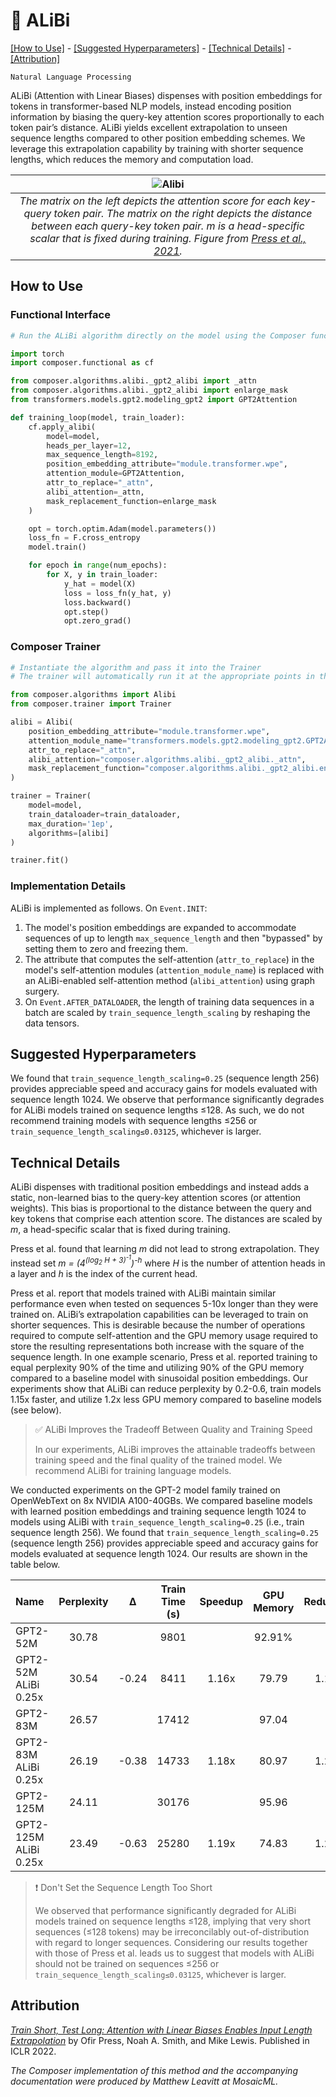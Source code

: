 # 🥸 ALiBi

[\[How to Use\]](#how-to-use) - [\[Suggested Hyperparameters\]](#suggested-hyperparameters) - [\[Technical Details\]](#technical-details) - [\[Attribution\]](#attribution)

 `Natural Language Processing`

ALiBi (Attention with Linear Biases) dispenses with position embeddings for tokens in transformer-based NLP models, instead encoding position information by biasing the query-key attention scores proportionally to each token pair’s distance. ALiBi yields excellent extrapolation to unseen sequence lengths compared to other position embedding schemes. We leverage this extrapolation capability by training with shorter sequence lengths, which reduces the memory and computation load.

| ![Alibi](https://storage.googleapis.com/docs.mosaicml.com/images/methods/alibi.png) |
|:--:
|*The matrix on the left depicts the attention score for each key-query token pair. The matrix on the right depicts the distance between each query-key token pair. m is a head-specific scalar that is fixed during training. Figure from [Press et al., 2021](https://openreview.net/forum?id=R8sQPpGCv0).*|

## How to Use

### Functional Interface

<!--pytest-codeblocks:importorskip(transformers)-->
```python
# Run the ALiBi algorithm directly on the model using the Composer functional API

import torch
import composer.functional as cf

from composer.algorithms.alibi._gpt2_alibi import _attn
from composer.algorithms.alibi._gpt2_alibi import enlarge_mask
from transformers.models.gpt2.modeling_gpt2 import GPT2Attention

def training_loop(model, train_loader):
    cf.apply_alibi(
        model=model,
        heads_per_layer=12,
        max_sequence_length=8192,
        position_embedding_attribute="module.transformer.wpe",
        attention_module=GPT2Attention,
        attr_to_replace="_attn",
        alibi_attention=_attn,
        mask_replacement_function=enlarge_mask
    )

    opt = torch.optim.Adam(model.parameters())
    loss_fn = F.cross_entropy
    model.train()

    for epoch in range(num_epochs):
        for X, y in train_loader:
            y_hat = model(X)
            loss = loss_fn(y_hat, y)
            loss.backward()
            opt.step()
            opt.zero_grad()
```

### Composer Trainer

<!-- TODO: Address timeouts -->
<!--pytest-codeblocks:skip-->
```python
# Instantiate the algorithm and pass it into the Trainer
# The trainer will automatically run it at the appropriate points in the training loop

from composer.algorithms import Alibi
from composer.trainer import Trainer

alibi = Alibi(
    position_embedding_attribute="module.transformer.wpe",
    attention_module_name="transformers.models.gpt2.modeling_gpt2.GPT2Attention",
    attr_to_replace="_attn",
    alibi_attention="composer.algorithms.alibi._gpt2_alibi._attn",
    mask_replacement_function="composer.algorithms.alibi._gpt2_alibi.enlarge_mask"
)

trainer = Trainer(
    model=model,
    train_dataloader=train_dataloader,
    max_duration='1ep',
    algorithms=[alibi]
)

trainer.fit()
```

### Implementation Details

ALiBi is implemented as follows. On `Event.INIT`:
1. The model's position embeddings are expanded to accommodate sequences of up to length `max_sequence_length` and then "bypassed" by setting them to zero and freezing them.
2. The attribute that computes the self-attention (`attr_to_replace`) in the model's self-attention modules (`attention_module_name`) is replaced with an ALiBi-enabled self-attention method (`alibi_attention`) using graph surgery.
3. On `Event.AFTER_DATALOADER`, the length of training data sequences in a batch are scaled by `train_sequence_length_scaling` by reshaping the data tensors.


## Suggested Hyperparameters

We found that `train_sequence_length_scaling=0.25` (sequence length 256) provides appreciable speed and accuracy gains for models evaluated with sequence length 1024.
We observe that performance significantly degrades for ALiBi models trained on sequence lengths ≤128.
As such, we do not recommend training models with sequence lengths ≤256 or `train_sequence_length_scaling≤0.03125`, whichever is larger.

## Technical Details

ALiBi dispenses with traditional position embeddings and instead adds a static, non-learned bias to the query-key attention scores (or attention weights). This bias is proportional to the distance between the query and key tokens that comprise each attention score. The distances are scaled by *m*, a head-specific scalar that is fixed during training.

Press et al. found that learning *m* did not lead to strong extrapolation. They instead set *m = (4<sup>(log<sub>2</sub> H + 3)<sup>-1</sup></sup>)<sup>-h</sup>* where *H* is the number of attention heads in a layer and *h* is the index of the current head.

Press et al. report that models trained with ALiBi maintain similar performance even when tested on sequences 5-10x longer than they were trained on. ALiBi’s extrapolation capabilities can be leveraged to train on shorter sequences. This is desirable because the number of operations required to compute self-attention and the GPU memory usage required to store the resulting representations both increase with the square of the sequence length. In one example scenario, Press et al. reported training to equal perplexity 90% of the time and utilizing 90% of the GPU memory compared to a baseline model with sinusoidal position embeddings. Our experiments show that ALiBi can reduce perplexity by 0.2-0.6, train models 1.15x faster, and utilize 1.2x less GPU memory compared to baseline models (see below).

> ✅ ALiBi Improves the Tradeoff Between Quality and Training Speed
>
> In our experiments, ALiBi improves the attainable tradeoffs between training speed and the final quality of the trained model.
> We recommend ALiBi for training language models.

We conducted experiments on the GPT-2 model family trained on OpenWebText on 8x NVIDIA A100-40GBs. We compared baseline models with learned position embeddings and training sequence length 1024 to models using ALiBi with `train_sequence_length_scaling=0.25` (i.e., train sequence length 256). We found that `train_sequence_length_scaling=0.25` (sequence length 256) provides appreciable speed and accuracy gains for models evaluated at sequence length 1024. Our results are shown in the table below.

|Name|Perplexity|	&Delta;|Train Time (s)|Speedup|GPU Memory|Reduction|
|:-|:-:|:-:|:-:|:-:|:-:|:-:|
|GPT2-52M|30.78||9801||92.91%||
|GPT2-52M ALiBi 0.25x|30.54|-0.24|8411|1.16x|79.79|1.16x|
|GPT2-83M|26.57||17412||97.04||
|GPT2-83M ALiBi 0.25x|26.19|-0.38|14733|1.18x|80.97|1.20x|
|GPT2-125M|24.11||30176||95.96||
|GPT2-125M ALiBi 0.25x|23.49|-0.63|25280|1.19x|74.83|1.28x|

> ❗ Don't Set the Sequence Length Too Short
>
>We observed that performance significantly degraded for ALiBi models trained on sequence lengths ≤128, implying that very short sequences (≤128 tokens) may be irreconcilably out-of-distribution with regard to longer sequences. Considering our results together with those of Press et al. leads us to suggest that models with ALiBi should not be trained on sequences ≤256 or `train_sequence_length_scaling≤0.03125`, whichever is larger.

## Attribution

[*Train Short, Test Long: Attention with Linear Biases Enables Input Length Extrapolation*](https://openreview.net/forum?id=R8sQPpGCv0) by Ofir Press, Noah A. Smith, and Mike Lewis. Published in ICLR 2022.

*The Composer implementation of this method and the accompanying documentation were produced by Matthew Leavitt at MosaicML.*
